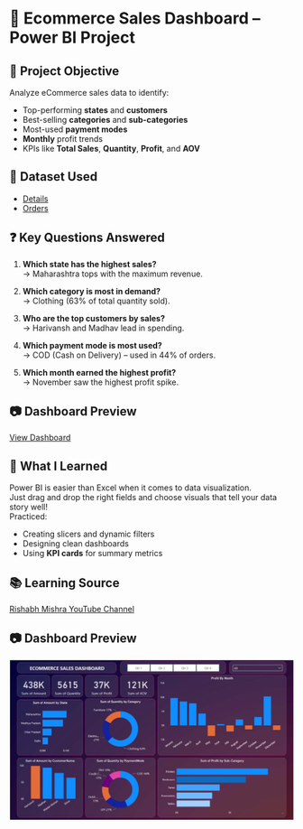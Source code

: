 # 🛒 Ecommerce Sales Dashboard – Power BI Project

## 📌 Project Objective
Analyze eCommerce sales data to identify:
- Top-performing **states** and **customers**
- Best-selling **categories** and **sub-categories**
- Most-used **payment modes**
- **Monthly** profit trends
- KPIs like **Total Sales**, **Quantity**, **Profit**, and **AOV**

## 📁 Dataset Used
- <a href="https://github.com/daxesh38/Ecommerce-Sales-Dashboard/blob/main/Details.csv">Details</a>
- <a href="https://github.com/daxesh38/Ecommerce-Sales-Dashboard/blob/main/Orders.csv">Orders</a>

## ❓ Key Questions Answered
1. **Which state has the highest sales?**  
   → Maharashtra tops with the maximum revenue.

2. **Which category is most in demand?**  
   → Clothing (63% of total quantity sold).

3. **Who are the top customers by sales?**  
   → Harivansh and Madhav lead in spending.

4. **Which payment mode is most used?**  
   → COD (Cash on Delivery) – used in 44% of orders.

5. **Which month earned the highest profit?**  
   → November saw the highest profit spike.

## 📷 Dashboard Preview

<a href="https://github.com/daxesh38/Ecommerce-Sales-Dashboard/blob/main/ECOM%20SALES%20DASHBOARD.pbix">View Dashboard</a>

## 🧠 What I Learned
Power BI is easier than Excel when it comes to data visualization.  
Just drag and drop the right fields and choose visuals that tell your data story well!  
Practiced:
- Creating slicers and dynamic filters  
- Designing clean dashboards  
- Using **KPI cards** for summary metrics

## 📚 Learning Source
[Rishabh Mishra YouTube Channel](https://www.youtube.com/watch?v=6cV3OwFrOkk)

## 📷 Dashboard Preview

![Ecommerce Dashboard](https://github.com/daxesh38/Ecommerce-Sales-Dashboard/blob/main/Ecom%20sales%20dashboard%20snip.jpg)
